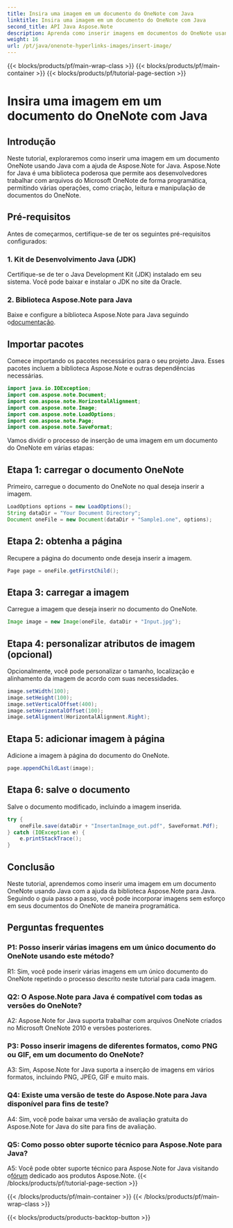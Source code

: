 ```yaml
---
title: Insira uma imagem em um documento do OneNote com Java
linktitle: Insira uma imagem em um documento do OneNote com Java
second_title: API Java Aspose.Note
description: Aprenda como inserir imagens em documentos do OneNote usando Java com a biblioteca Aspose.Note para Java. Siga nosso guia passo a passo para uma integração perfeita.
weight: 16
url: /pt/java/onenote-hyperlinks-images/insert-image/
---
```


{{< blocks/products/pf/main-wrap-class >}}
{{< blocks/products/pf/main-container >}}
{{< blocks/products/pf/tutorial-page-section >}}

# Insira uma imagem em um documento do OneNote com Java

## Introdução

Neste tutorial, exploraremos como inserir uma imagem em um documento OneNote usando Java com a ajuda de Aspose.Note for Java. Aspose.Note for Java é uma biblioteca poderosa que permite aos desenvolvedores trabalhar com arquivos do Microsoft OneNote de forma programática, permitindo várias operações, como criação, leitura e manipulação de documentos do OneNote.

## Pré-requisitos

Antes de começarmos, certifique-se de ter os seguintes pré-requisitos configurados:

### 1. Kit de Desenvolvimento Java (JDK)
Certifique-se de ter o Java Development Kit (JDK) instalado em seu sistema. Você pode baixar e instalar o JDK no site da Oracle.

### 2. Biblioteca Aspose.Note para Java
 Baixe e configure a biblioteca Aspose.Note para Java seguindo o[documentação](https://reference.aspose.com/note/java/).

## Importar pacotes

Comece importando os pacotes necessários para o seu projeto Java. Esses pacotes incluem a biblioteca Aspose.Note e outras dependências necessárias.

```java
import java.io.IOException;
import com.aspose.note.Document;
import com.aspose.note.HorizontalAlignment;
import com.aspose.note.Image;
import com.aspose.note.LoadOptions;
import com.aspose.note.Page;
import com.aspose.note.SaveFormat;
```

Vamos dividir o processo de inserção de uma imagem em um documento do OneNote em várias etapas:

## Etapa 1: carregar o documento OneNote

Primeiro, carregue o documento do OneNote no qual deseja inserir a imagem.

```java
LoadOptions options = new LoadOptions();
String dataDir = "Your Document Directory";
Document oneFile = new Document(dataDir + "Sample1.one", options);
```

## Etapa 2: obtenha a página

Recupere a página do documento onde deseja inserir a imagem.

```java
Page page = oneFile.getFirstChild();
```

## Etapa 3: carregar a imagem

Carregue a imagem que deseja inserir no documento do OneNote.

```java
Image image = new Image(oneFile, dataDir + "Input.jpg");
```

## Etapa 4: personalizar atributos de imagem (opcional)

Opcionalmente, você pode personalizar o tamanho, localização e alinhamento da imagem de acordo com suas necessidades.

```java
image.setWidth(100);
image.setHeight(100);
image.setVerticalOffset(400);
image.setHorizontalOffset(100);
image.setAlignment(HorizontalAlignment.Right);
```

## Etapa 5: adicionar imagem à página

Adicione a imagem à página do documento do OneNote.

```java
page.appendChildLast(image);
```

## Etapa 6: salve o documento

Salve o documento modificado, incluindo a imagem inserida.

```java
try {
    oneFile.save(dataDir + "InsertanImage_out.pdf", SaveFormat.Pdf);
} catch (IOException e) {
    e.printStackTrace();
}
```

## Conclusão

Neste tutorial, aprendemos como inserir uma imagem em um documento OneNote usando Java com a ajuda da biblioteca Aspose.Note para Java. Seguindo o guia passo a passo, você pode incorporar imagens sem esforço em seus documentos do OneNote de maneira programática.

## Perguntas frequentes

### P1: Posso inserir várias imagens em um único documento do OneNote usando este método?

R1: Sim, você pode inserir várias imagens em um único documento do OneNote repetindo o processo descrito neste tutorial para cada imagem.

### Q2: O Aspose.Note para Java é compatível com todas as versões do OneNote?

A2: Aspose.Note for Java suporta trabalhar com arquivos OneNote criados no Microsoft OneNote 2010 e versões posteriores.

### P3: Posso inserir imagens de diferentes formatos, como PNG ou GIF, em um documento do OneNote?

A3: Sim, Aspose.Note for Java suporta a inserção de imagens em vários formatos, incluindo PNG, JPEG, GIF e muito mais.

### Q4: Existe uma versão de teste do Aspose.Note para Java disponível para fins de teste?

A4: Sim, você pode baixar uma versão de avaliação gratuita do Aspose.Note for Java do site para fins de avaliação.

### Q5: Como posso obter suporte técnico para Aspose.Note para Java?

 A5: Você pode obter suporte técnico para Aspose.Note for Java visitando o[fórum](https://forum.aspose.com/c/note/28) dedicado aos produtos Aspose.Note.
{{< /blocks/products/pf/tutorial-page-section >}}

{{< /blocks/products/pf/main-container >}}
{{< /blocks/products/pf/main-wrap-class >}}

{{< blocks/products/products-backtop-button >}}
